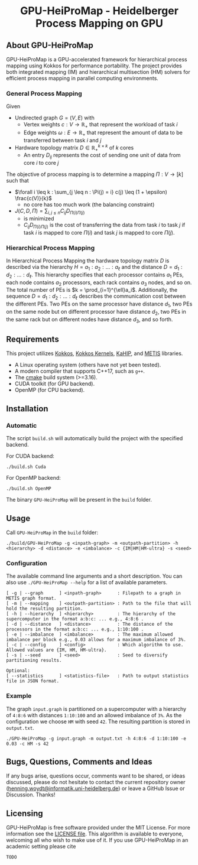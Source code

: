 <h1 align="center">GPU-HeiProMap - Heidelberger Process Mapping on GPU</h1>

About GPU-HeiProMap
-----------
GPU-HeiProMap is a GPU-accelerated framework for hierarchical process mapping using Kokkos for performance portability.
The project provides both integrated mapping (IM) and hierarchical multisection (HM) solvers for efficient process mapping in parallel computing environments.

### General Process Mapping
Given 
- Undirected graph $G = (V, E)$ with
  - Vertex weights $c : V \to \mathbb{R_+}$ that represent the workload of task $i$
  - Edge weights $\omega : E \to \mathbb{R_+}$ that represent the amount of data to be transferred between task $i$ and $j$
- Hardware topology matrix $D \in \mathbb{R_+}^{k \times k}$ of $k$ cores
  - An entry $D_{ij}$ represents the cost of sending one unit of data from core $i$ to core $j$

The objective of process mapping is to determine a mapping $\Pi : V \to [k]$ such that
- $\forall i \leq k : \sum_{j \leq n : \Pi(j) = i} c(j) \leq (1 + \epsilon) \frac{c(V)}{k}$
  - no core has too much work (the balancing constraint)
- $J(C, D, \Pi) = \sum_{i, j \leq n} C_{ij} D_{\Pi(i)\Pi(j)}$
  - is minimized
  - $C_{ij} D_{\Pi(i)\Pi(j)}$ is the cost of transferring the data from task $i$ to task $j$ if task $i$ is mapped to core $\Pi(i)$ and task $j$ is mapped to core $\Pi(j)$.

### Hierarchical Process Mapping
In Hierarchical Process Mapping the hardware topology matrix $D$ is described via the hierarchy $H = a_1 : a_2 : \ldots : a_\ell$ and the distance $D = d_1 : d_2 : \ldots : d_\ell$.
This hierarchy specifies that each processor contains $a_1$ PEs, each node contains $a_2$ processors, each rack contains $a_3$ nodes, and so on.
The total number of PEs is $k = \prod_{i=1}^{\ell}a_i$.
Additionally, the sequence $D = d_1 : d_2 : \ldots : d_\ell$ describes the communication cost between the different PEs.
Two PEs on the same processor have distance $d_1$, two PEs on the same node but on different processor have distance $d_2$, two PEs in the same rack but on different nodes have distance $d_3$, and so forth.

Requirements
-----------
This project utilizes [Kokkos](https://github.com/kokkos/kokkos), [Kokkos Kernels](https://github.com/kokkos/kokkos-kernels), [KaHIP](https://github.com/KaHIP/KaHIP), and [METIS](https://github.com/KaMinI/METIS) libraries.

- A Linux operating system (others have not yet been tested).
- A modern compiler that supports C++17, such as `g++`.
- The [cmake](https://cmake.org/) build system (>=3.16).
- CUDA toolkit (for GPU backend).
- OpenMP (for CPU backend).

Installation
-----------
### Automatic
The script `build.sh` will automatically build the project with the specified backend.

For CUDA backend:
```
./build.sh Cuda
```

For OpenMP backend:
```
./build.sh OpenMP
```

The binary `GPU-HeiProMap` will be present in the `build` folder.

Usage
-----------
Call `GPU-HeiProMap` in the `build` folder:

    ./build/GPU-HeiProMap -g <inpath-graph> -m <outpath-partition> -h <hierarchy> -d <distance> -e <imbalance> -c {IM|HM|HM-ultra} -s <seed>

### Configuration
The available command line arguments and a short description.
You can also use `./GPU-HeiProMap --help` for a list of available parameters.
```
[ -g | --graph      ] <inpath-graph>      : Filepath to a graph in METIS graph format.
[ -m | --mapping    ] <outpath-partition> : Path to the file that will hold the resulting partition.
[ -h | --hierarchy  ] <hierarchy>         : The hierarchy of the supercomputer in the format a:b:c: ... e.g., 4:8:6 .
[ -d | --distance   ] <distance>          : The distance of the processors in the format a:b:c: ... e.g., 1:10:100 .
[ -e | --imbalance  ] <imbalance>         : The maximum allowed imbalance per block e.g., 0.03 allows for a maximum imbalance of 3%.
[ -c | --config     ] <config>            : Which algorithm to use. Allowed values are {IM, HM, HM-ultra}.
[ -s | --seed       ] <seed>              : Seed to diversify partitioning results.

Optional:
[ --statistics      ] <statistics-file>   : Path to output statistics file in JSON format.
```

### Example
The graph `input.graph` is partitioned on a supercomputer with a hierarchy of `4:8:6` with distances `1:10:100` and an allowed imbalance of `3%`.
As the configuration we choose `HM` with seed `42`.
The resulting partition is stored in `output.txt`.

    ./GPU-HeiProMap -g input.graph -m output.txt -h 4:8:6 -d 1:10:100 -e 0.03 -c HM -s 42

## Bugs, Questions, Comments and Ideas

If any bugs arise, questions occur, comments want to be shared, or ideas discussed, please do not hesitate to contact the current repository owner (henning.woydt@informatik.uni-heidelberg.de) or leave a GitHub Issue or Discussion. Thanks!

Licensing
---------
GPU-HeiProMap is free software provided under the MIT License. For more information see the [LICENSE file][LF]. This algorithm is available to everyone, welcoming all who wish to make use of it. If you use GPU-HeiProMap in an academic setting please cite
```
TODO
```

[LF]: https://github.com/HenningWoydt/GPU-HeiProMap/blob/master/LICENSE "License"
